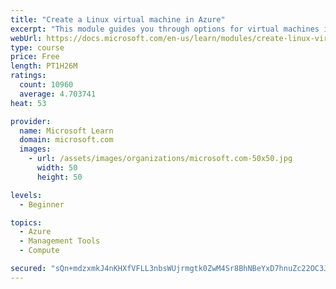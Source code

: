 ```yaml
---
title: "Create a Linux virtual machine in Azure"
excerpt: "This module guides you through options for virtual machines in Azure, creating and connecting a Linux virtual machine, and configuring your network settings."
webUrl: https://docs.microsoft.com/en-us/learn/modules/create-linux-virtual-machine-in-azure/
type: course
price: Free
length: PT1H26M
ratings:
  count: 10960
  average: 4.703741
heat: 53

provider:
  name: Microsoft Learn
  domain: microsoft.com
  images:
    - url: /assets/images/organizations/microsoft.com-50x50.jpg
      width: 50
      height: 50

levels:
  - Beginner

topics:
  - Azure
  - Management Tools
  - Compute

secured: "sQn+mdzxmkJ4nKHXfVFLL3nbsWUjrmgtk0ZwM4Sr8BhNBeYxD7hnuZc22OC3Jt+opQgyK092YHVnNbzYQfhgh50W3EZvxuZgj64LzGO3A2OXkVS7TvHjqIqqXbmXaZ3CtBxXDU/ncegUTY10FzMjZAWBZ7Tk4aHwt+4q7WDqXeDcQZuUcUX+cxAlzeRiSgyHMUdbSnAyoKCYhsz6eXqqwHi7rT60b9YN09ukXlNWnhLvZCSBmcZ0Ureaj9xoBP2WsbbrKqC0GhfxNeekMz06czD42Cby3B3fGOPw3D5xZzrw/+VgDdNYqVvul99ORGIUdDU1BHdh6pAHQbbV/EP2Hse1nf2t8N8CdiSXMYtEVQDDk3tSHXCwAIhBUn1bOySzXetmL04Ht+FOTDD0LN9mMR+1/y5TK3ZvsdvXSw7kmxY=;vRBT5pE7C6lqOfRPov4LMg=="
---
```


